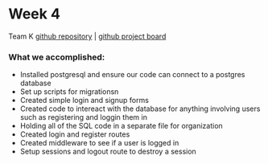 # Week 4 
Team K 
[github repository](https://github.com/sfsu-csc-667-fall-2024-roberts/term-project-team-mack) | [github project board](https://github.com/orgs/sfsu-csc-667-fall-2024-roberts/projects/1)

<h3>What we accomplished:</h3>
<ul>
  <li>Installed postgresql and ensure our code can connect to a postgres database</li>
  <li>Set up scripts for migrationsn</li>
  <li>Created simple login and signup forms</li>
  <li>Created code to intereact with the database for anything involving users such as registering and loggin them in</li>
  <li>Holding all of the SQL code in a separate file for organization</li>
  <li>Created login and register routes</li>
  <li>Created middleware to see if a user is logged in</li>
  <li>Setup sessions and logout route to destroy a session</li>
</ul>
